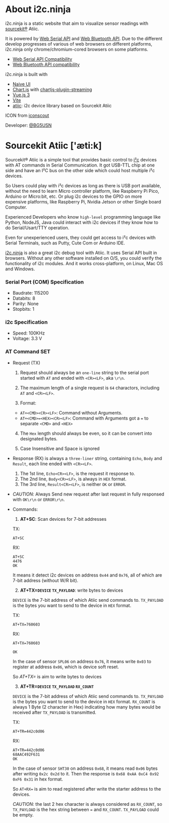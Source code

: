 About i2c.ninja
===

i2c.ninja is a static website that aim to visualize sensor readings with [sourcekit&reg;](https://sourcekit.cc) Atiic.

It is powered by [Web Serial API](https://developer.mozilla.org/en-US/docs/Web/API/Web_Serial_API) and [Web Bluetooth API](https://developer.mozilla.org/en-US/docs/Web/API/Web_Bluetooth_API). Due to the different develop progresses of various of web browsers on different platforms, i2c.ninja only chrome/chromium-cored browsers on some platforms.

* [Web Serial API Compatibility](https://caniuse.com/web-serial)
* [Web Bluetooth API compatibility](https://caniuse.com/web-bluetooth)

i2c.ninja is built with

* [Naive UI](https://www.naiveui.com)
* [Chart.js](https://www.chartjs.org) with [chartjs-plugin-streaming](https://nagix.github.io/chartjs-plugin-streaming)
* [Vue.js 3](https://vuejs.org/)
* [Vite](https://vitejs.dev/)
* [atiic](https://www.npmjs.com/package/atiic): i2c device library based on Sourcekit Atiic

ICON from [iconscout](https://iconscout.com/icon/usb-1476574)

Developer: [@BG5USN](https://twitter.com/BG5USN)

Sourcekit Atiic ['&aelig;ti:k]
===

Sourcekit&reg; Atiic is a simple tool that provides basic control to [i&sup2;c](https://en.wikipedia.org/wiki/I%C2%B2C) devices with AT commands in Serial Communication. It got USB-TTL chip at one side and have an I&sup2;C bus on the other side which could host multiple i&sup2;c devices.

So Users could play with i&sup2;c devices as long as there is USB port available, without the need to learn Micro controller platform, like Raspberry Pi Pico, Arduino or Micro:bit, etc. Or plug i2c devices to the GPIO on more expensive platforms, like Raspberry Pi, Nvidia Jetson or other Single board Computer.

Experienced Developers who know `high-level` programming language like Python, NodeJS, Java could interact with i2c devices if they know how to do Serial/Usart/TTY operation.

Even for unexperienced users, they could get access to i&sup2;c devices with Serial Terminals, such as Putty, Cute Com or Arduino IDE.

[i2c.ninja](https://i2c.ninja) is also a great i2c debug tool with Atiic. It uses Serial API built in browsers. Without any other software installed on O/S, you could verify the functionality of i2c modules. And it works cross-platform, on Linux, Mac OS and Windows.


### Serial Port (COM) Specification

* Baudrate: 115200
* Databits: 8
* Parity: None
* Stopbits: 1

### i2c Specification

* Speed: 100KHz
* Voltage: 3.3 V

### AT Command SET

* Request (TX)

  1. Request should always be an `one-line` string to the serial port started with `AT` and ended with `<CR><LF>`, aka `\r\n`.

  2. The maximum length of a single request is `64` charactors, including `AT` and `<CR><LF>`.

  3. Format:
    * `AT+<CMD><CR><LF>`: Command without Arguments.
    * `AT+<CMD>=<HEX><CR><LF>`: Command with Arguments got a `=` to separate `<CMD>` and `<HEX>`

  4. The `Hex` length should always be even, so it can be convert into designated bytes.

  5. Case Insensitive and Space is ignored

* Response (RX) is always a `three-liner` string, containing `Echo`, `Body` and `Result`, each line ended with `<CR><LF>`.
    1. The 1st line, `Echo<CR><LF>`, is the request it response to.
    2. The 2nd line, `Body<CR><LF>`, is always in `HEX` format.
    3. The 3rd line, `Result<CR><LF>`, is neither `OK` or `ERROR`.

* *CAUTION*: Always Send new request after last request in fully responsed with `OK\r\n` or `ERROR\r\n`.

* Commands:

  1. **AT+SC**: Scan devices for 7-bit addresses

    TX:
    ```
    AT+SC
    ```
    RX:
    ```  
    AT+SC
    4476
    OK
    ```

    It means it detect i2c devices on address `0x44` and `0x76`, all of which are 7-bit address (without W/R bit).

  2. **AT+TX=`DEVICE` `TX_PAYLOAD`**: write bytes to devices

    `DEVICE` is the 7-bit address of which Atiic send commands to.
    `TX_PAYLOAD` is the bytes you want to send to the device in `HEX` format.

    TX:
    ```
    AT+TX=760603
    ```    
    RX:
    ```
    AT+TX=760603

    OK
    ```

    In the case of sensor `SPL06` on address `0x76`, it means write `0x03` to register at address `0x06`, which is device soft reset.

    So *AT+TX=* is aim to write bytes to devices

  3. **AT+TR=`DEVICE` `TX_PAYLOAD` `RX_COUNT`**

    `DEVICE` is the 7-bit address of which Atiic send commands to.
    `TX_PAYLOAD` is the bytes you want to send to the device in `HEX` format.
    `RX_COUNT` is always 1 Byte (2 character in Hex) indicating how many bytes would be received after `TX_PAYLOAD` is transmitted.

    TX:
    ```
    AT+TR=442c0d06    
    ```
    RX:
    ```
    AT+TR=442c0d06
    68AAC492F631
    OK
    ```

    In the case of sensor `SHT30` on address `0x68`, it means read `0x06` bytes after writing `0x2c 0x2d` to it. Then the response is `0x68 0xAA 0xC4 0x92 0xF6 0x31` in hex format.

    So `AT+RX=` is aim to read registered after write the starter address to the devices.

    *CAUTION*: the last 2 hex character is always considered as `RX_COUNT`, so `TX_PAYLOAD` is the hex string between `=` and `RX_COUNT`. `TX_PAYLOAD` could be empty.
